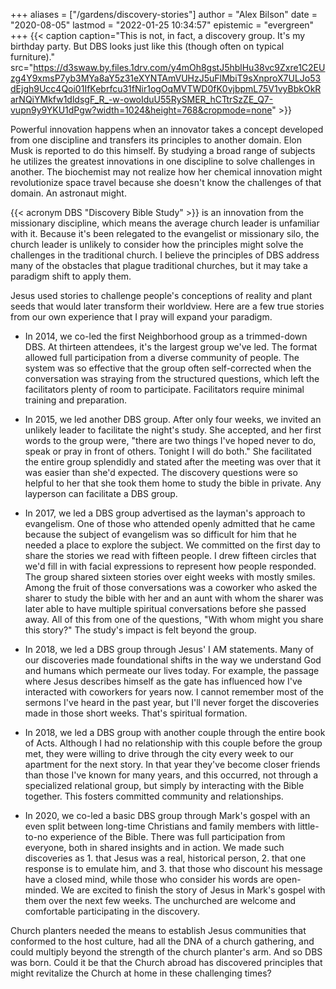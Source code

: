 +++
aliases = ["/gardens/discovery-stories"]
author = "Alex Bilson"
date = "2020-08-05"
lastmod = "2022-01-25 10:34:57"
epistemic = "evergreen"
+++
{{< caption caption="This is not, in fact, a discovery group. It's my birthday party. But DBS looks just like this (though often on typical furniture)." src="https://d3swaw.by.files.1drv.com/y4mOh8gstJ5hblHu38vc9Zxre1C2EUzg4Y9xmsP7yb3MYa8aY5z31eXYNTAmVUHzJ5uFlMbiT9sXnproX7ULJo53dEjgh9Ucc4Qoi01IfKebrfcu31fNir1ogOqMVTWD0fK0vjbpmL75V1vyBbkOkRarNQiYMkfw1dldsgF_R_-w-owoIduU55RySMER_hCTtrSzZE_Q7-vupn9y9YKU1dPgw?width=1024&height=768&cropmode=none" >}}

Powerful innovation happens when an innovator takes a concept developed from one discipline and transfers its principles to another domain. Elon Musk is reported to do this himself. By studying a broad range of subjects he utilizes the greatest innovations in one discipline to solve challenges in another. The biochemist may not realize how her chemical innovation might revolutionize space travel because she doesn't know the challenges of that domain. An astronaut might.

{{< acronym DBS "Discovery Bible Study" >}} is an innovation from the missionary discipline, which means the average church leader is unfamiliar with it. Because it's been relegated to the evangelist or missionary silo, the church leader is unlikely to consider how the principles might solve the challenges in the traditional church. I believe the principles of DBS address many of the obstacles that plague traditional churches, but it may take a paradigm shift to apply them.

Jesus used stories to challenge people's conceptions of reality and plant seeds that would later transform their worldview. Here are a few true stories from our own experience that I pray will expand your paradigm.

- In 2014, we co-led the first Neighborhood group as a trimmed-down DBS. At thirteen attendees, it's the largest group we've led. The format allowed full participation from a diverse community of people. The system was so effective that the group often self-corrected when the conversation was straying from the structured questions, which left the facilitators plenty of room to participate. Facilitators require minimal training and preparation.

- In 2015, we led another DBS group. After only four weeks, we invited an unlikely leader to facilitate the night's study. She accepted, and her first words to the group were, "there are two things I've hoped never to do, speak or pray in front of others. Tonight I will do both." She facilitated the entire group splendidly and stated after the meeting was over that it was easier than she'd expected. The discovery questions were so helpful to her that she took them home to study the bible in private. Any layperson can facilitate a DBS group.

- In 2017, we led a DBS group advertised as the layman's approach to evangelism. One of those who attended openly admitted that he came because the subject of evangelism was so difficult for him that he needed a place to explore the subject. We committed on the first day to share the stories we read with fifteen people. I drew fifteen circles that we'd fill in with facial expressions to represent how people responded. The group shared sixteen stories over eight weeks with mostly smiles. Among the fruit of those conversations was a coworker who asked the sharer to study the bible with her and an aunt with whom the sharer was later able to have multiple spiritual conversations before she passed away. All of this from one of the questions, "With whom might you share this story?" The study's impact is felt beyond the group.

- In 2018, we led a DBS group through Jesus' I AM statements. Many of our discoveries made foundational shifts in the way we understand God and humans which permeate our lives today. For example, the passage where Jesus describes himself as the gate has influenced how I've interacted with coworkers for years now. I cannot remember most of the sermons I've heard in the past year, but I'll never forget the discoveries made in those short weeks. That's spiritual formation.

- In 2018, we led a DBS group with another couple through the entire book of Acts. Although I had no relationship with this couple before the group met, they were willing to drive through the city every week to our apartment for the next story. In that year they've become closer friends than those I've known for many years, and this occurred, not through a specialized relational group, but simply by interacting with the Bible together. This fosters committed community and relationships.

- In 2020, we co-led a basic DBS group through Mark's gospel with an even split between long-time Christians and family members with little-to-no experience of the Bible. There was full participation from everyone, both in shared insights and in action. We made such discoveries as 1. that Jesus was a real, historical person, 2. that one response is to emulate him, and 3. that those who discount his message have a closed mind, while those who consider his words are open-minded. We are excited to finish the story of Jesus in Mark's gospel with them over the next few weeks. The unchurched are welcome and comfortable participating in the discovery.

Church planters needed the means to establish Jesus communities that conformed to the host culture, had all the DNA of a church gathering, and could multiply beyond the strength of the church planter's arm. And so DBS was born. Could it be that the Church abroad has discovered principles that might revitalize the Church at home in these challenging times?

